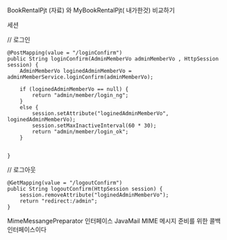 BookRentalPjt (자료) 와 MyBookRentalPjt( 내가한것) 비교하기

세션 

//	로그인


	@PostMapping(value = "/loginConfirm")
	public String loginConfirm(AdminMemberVo adminMemberVo , HttpSession session) {
		AdminMemberVo loginedAdminMemberVo = adminMemberService.loginConfirm(adminMemberVo);
		
		if (loginedAdminMemberVo == null) {
			return "admin/member/login_ng";
		}
		else {
			session.setAttribute("loginedAdminMemberVo", loginedAdminMemberVo);
			session.setMaxInactiveInterval(60 * 30);
			return "admin/member/login_ok";
		}
		
		
	}
	
//	로그아웃


	@GetMapping(value = "/logoutConfirm")
	public String logoutConfirm(HttpSession session) {
		session.removeAttribute("loginedAdminMemberVo");
		return "redirect:/admin";
	}


MimeMessangePreparator 인터페이스
JavaMail MIME 메시지 준비를 위한 콜백 인터페이스이다
 
